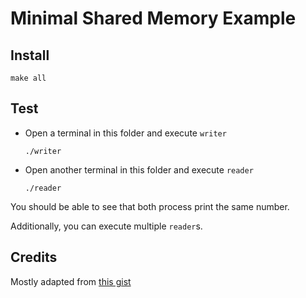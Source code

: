 # Minimal Shared Memory Example

## Install

`make all`

## Test

- Open a terminal in this folder and execute `writer`

  `./writer`

- Open another terminal in this folder and execute `reader`

  `./reader`

You should be able to see that both process print the same number.

Additionally, you can execute multiple `reader`s.

## Credits

Mostly adapted from [this
gist](https://gist.github.com/drmalex07/5b72ecb243ea1f5b4fec37a6073d9d23)
